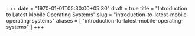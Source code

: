 +++
date = "1970-01-01T05:30:00+05:30"
draft = true
title = "Introduction to Latest Mobile Operating Systems"
slug = "introduction-to-latest-mobile-operating-systems"
aliases = [
	"introduction-to-latest-mobile-operating-systems"
]
+++
